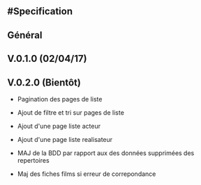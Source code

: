 #Specification
--------------

## Général

## V.0.1.0 (02/04/17)



## V.0.2.0 (Bientôt)

+ Pagination des pages de liste
+ Ajout de filtre et tri sur pages de liste
+ Ajout d'une page liste acteur
+ Ajout d'une page liste realisateur

+ MAJ de la BDD par rapport aux des données supprimées des repertoires
+ Maj des fiches films si erreur de correpondance